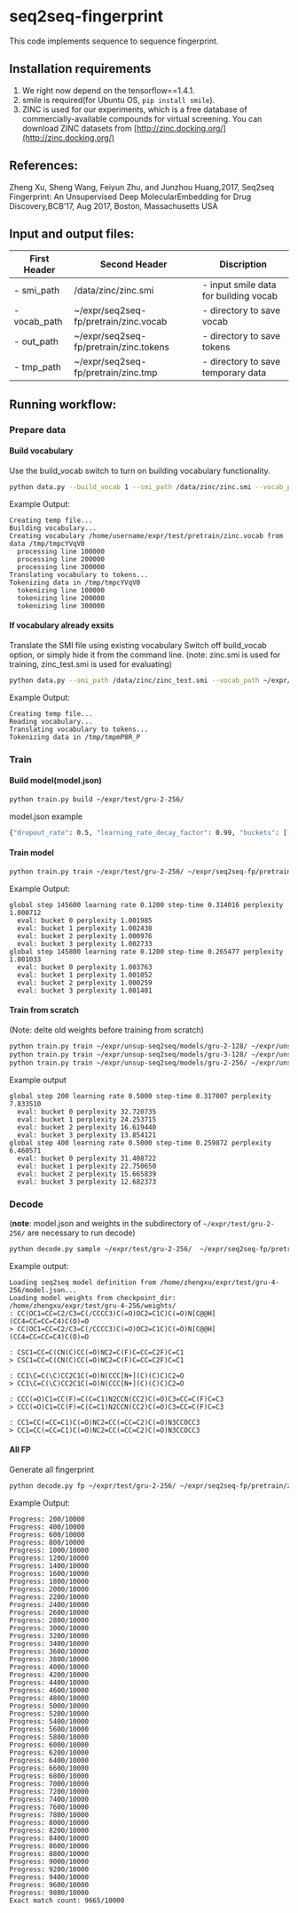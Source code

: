 # seq2seq-fingerprint
This code implements sequence to sequence fingerprint.

## Installation requirements

1. We right now depend on the tensorflow==1.4.1. 
2. smile is required(for Ubuntu OS, ```pip install smile```).
3. ZINC is used for our experiments, which is a free database of commercially-available compounds for virtual screening. You can download ZINC datasets from [http://zinc.docking.org/](http://zinc.docking.org/)

## References:
Zheng Xu, Sheng Wang, Feiyun Zhu, and Junzhou Huang,2017, Seq2seq Fingerprint: An Unsupervised Deep MolecularEmbedding for Drug Discovery,BCB’17, Aug 2017, Boston, Massachusetts USA

## Input and output files:
First Header | Second Header | Discription
------------ | --------------|-------------------
- smi_path   | /data/zinc/zinc.smi	  |- input smile data for building vocab 
- vocab_path |~/expr/seq2seq-fp/pretrain/zinc.vocab | - directory to save vocab 
- out_path |~/expr/seq2seq-fp/pretrain/zinc.tokens | - directory to save tokens 
- tmp_path |~/expr/seq2seq-fp/pretrain/zinc.tmp | - directory to save temporary data 


## Running workflow:

###  Prepare data

#### Build vocabulary

 Use the build_vocab switch to turn on building vocabulary functionality.

```bash
python data.py --build_vocab 1 --smi_path /data/zinc/zinc.smi --vocab_path ~/expr/seq2seq-fp/pretrain/zinc.vocab --out_path ~/expr/seq2seq-fp/pretrain/zinc.tokens --tmp_path ~/expr/seq2seq-fp/pretrain/zinc.tmp
```

Example Output:
```
Creating temp file...
Building vocabulary...
Creating vocabulary /home/username/expr/test/pretrain/zinc.vocab from data /tmp/tmpcYVqV0
  processing line 100000
  processing line 200000
  processing line 300000
Translating vocabulary to tokens...
Tokenizing data in /tmp/tmpcYVqV0
  tokenizing line 100000
  tokenizing line 200000
  tokenizing line 300000
```

#### If vocabulary already exsits
  Translate the SMI file using existing vocabulary
  Switch off build_vocab option, or simply hide it from the command line.
  (note: zinc.smi is used for training, zinc_test.smi is used for evaluating)
```bash
python data.py --smi_path /data/zinc/zinc_test.smi --vocab_path ~/expr/seq2seq-fp/pretrain/zinc.vocab --out_path ~/expr/seq2seq-fp/pretrain/zinc_test.tokens --tmp_path ~/expr/seq2seq-fp/pretrain/zinc_test.tmp
```
Example Output:
```
Creating temp file...
Reading vocabulary...
Translating vocabulary to tokens...
Tokenizing data in /tmp/tmpmP8R_P
```
### Train
#### Build model(model.json)
```bash
python train.py build ~/expr/test/gru-2-256/
```
model.json example
 ```bash
 {"dropout_rate": 0.5, "learning_rate_decay_factor": 0.99, "buckets": [[30, 30], [60, 60], [90, 90]], "target_vocab_size": 41, "batch_size": 5, "source_vocab_size": 41, "num_layers": 2, "max_gradient_norm": 5.0, "learning_rate": 0.5, "size": 128}

 ```
#### Train model
```bash
python train.py train ~/expr/test/gru-2-256/ ~/expr/seq2seq-fp/pretrain/zinc.tokens ~/expr/seq2seq-fp/pretrain/zinc_test.tokens --batch_size 64
```
Example Output:
```
global step 145600 learning rate 0.1200 step-time 0.314016 perplexity 1.000712
  eval: bucket 0 perplexity 1.001985
  eval: bucket 1 perplexity 1.002438
  eval: bucket 2 perplexity 1.000976
  eval: bucket 3 perplexity 1.002733
global step 145800 learning rate 0.1200 step-time 0.265477 perplexity 1.001033
  eval: bucket 0 perplexity 1.003763
  eval: bucket 1 perplexity 1.001052
  eval: bucket 2 perplexity 1.000259
  eval: bucket 3 perplexity 1.001401
```
#### Train from scratch
(Note: delte old weights before training from scratch)
```bash
python train.py train ~/expr/unsup-seq2seq/models/gru-2-128/ ~/expr/unsup-seq2seq/data/zinc.tokens ~/expr/unsup-seq2seq/data/zinc_test.tokens --batch_size 256
python train.py train ~/expr/unsup-seq2seq/models/gru-3-128/ ~/expr/unsup-seq2seq/data/zinc.tokens ~/expr/unsup-seq2seq/data/zinc_test.tokens --batch_size 256
python train.py train ~/expr/unsup-seq2seq/models/gru-2-256/ ~/expr/unsup-seq2seq/data/zinc.tokens ~/expr/unsup-seq2seq/data/zinc_test.tokens --batch_size 256 --summary_dir ~/expr/unsup-seq2seq/models/gru-2-256/summary/
```
Example output
```
global step 200 learning rate 0.5000 step-time 0.317007 perplexity 7.833510
  eval: bucket 0 perplexity 32.720735
  eval: bucket 1 perplexity 24.253715
  eval: bucket 2 perplexity 16.619440
  eval: bucket 3 perplexity 13.854121
global step 400 learning rate 0.5000 step-time 0.259872 perplexity 6.460571
  eval: bucket 0 perplexity 31.408722
  eval: bucket 1 perplexity 22.750650
  eval: bucket 2 perplexity 15.665839
  eval: bucket 3 perplexity 12.682373
```

### Decode
 (**note**: model.json and weights in the subdirectory of ```~/expr/test/gru-2-256/``` are necessary to run decode)
```bash
python decode.py sample ~/expr/test/gru-2-256/  ~/expr/seq2seq-fp/pretrain/zinc.vocab ~/expr/seq2seq-fp/pretrain/zinc_test.tmp --sample_size 500
```
Example output:
```
Loading seq2seq model definition from /home/zhengxu/expr/test/gru-4-256/model.json...
Loading model weights from checkpoint_dir: /home/zhengxu/expr/test/gru-4-256/weights/
: CC(OC1=CC=C2/C3=C(/CCCC3)C(=O)OC2=C1C)C(=O)N[C@@H](CC4=CC=CC=C4)C(O)=O
> CC(OC1=CC=C2/C3=C(/CCCC3)C(=O)OC2=C1C)C(=O)N[C@@H](CC4=CC=CC=C4)C(O)=O

: CSC1=CC=C(CN(C)CC(=O)NC2=C(F)C=CC=C2F)C=C1
> CSC1=CC=C(CN(C)CC(=O)NC2=C(F)C=CC=C2F)C=C1

: CC1\C=C(\C)CC2C1C(=O)N(CCC[N+](C)(C)C)C2=O
> CC1\C=C(\C)CC2C1C(=O)N(CCC[N+](C)(C)C)C2=O

: CCC(=O)C1=CC(F)=C(C=C1)N2CCN(CC2)C(=O)C3=CC=C(F)C=C3
> CCC(=O)C1=CC(F)=C(C=C1)N2CCN(CC2)C(=O)C3=CC=C(F)C=C3

: CC1=CC(=CC=C1)C(=O)NC2=CC(=CC=C2)C(=O)N3CCOCC3
> CC1=CC(=CC=C1)C(=O)NC2=CC(=CC=C2)C(=O)N3CCOCC3
```
#### All FP
   Generate all fingerprint
```bash
python decode.py fp ~/expr/test/gru-2-256/ ~/expr/seq2seq-fp/pretrain/zinc.vocab ~/expr/seq2seq-fp/pretrain/zinc_test.tmp ~/expr/test_2.fp
```
Example Output:
```
Progress: 200/10000
Progress: 400/10000
Progress: 600/10000
Progress: 800/10000
Progress: 1000/10000
Progress: 1200/10000
Progress: 1400/10000
Progress: 1600/10000
Progress: 1800/10000
Progress: 2000/10000
Progress: 2200/10000
Progress: 2400/10000
Progress: 2600/10000
Progress: 2800/10000
Progress: 3000/10000
Progress: 3200/10000
Progress: 3400/10000
Progress: 3600/10000
Progress: 3800/10000
Progress: 4000/10000
Progress: 4200/10000
Progress: 4400/10000
Progress: 4600/10000
Progress: 4800/10000
Progress: 5000/10000
Progress: 5200/10000
Progress: 5400/10000
Progress: 5600/10000
Progress: 5800/10000
Progress: 6000/10000
Progress: 6200/10000
Progress: 6400/10000
Progress: 6600/10000
Progress: 6800/10000
Progress: 7000/10000
Progress: 7200/10000
Progress: 7400/10000
Progress: 7600/10000
Progress: 7800/10000
Progress: 8000/10000
Progress: 8200/10000
Progress: 8400/10000
Progress: 8600/10000
Progress: 8800/10000
Progress: 9000/10000
Progress: 9200/10000
Progress: 9400/10000
Progress: 9600/10000
Progress: 9800/10000
Exact match count: 9665/10000
```

